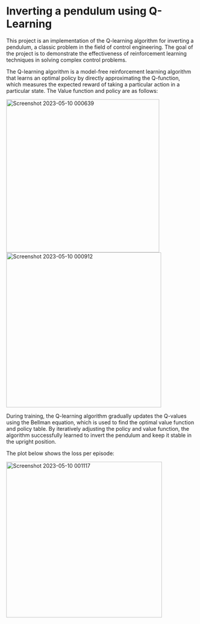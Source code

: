 # Inverting a pendulum using Q-Learning

This project is an implementation of the Q-learning algorithm for inverting a pendulum, a classic problem in the field of control engineering. The goal of the project is to demonstrate the effectiveness of reinforcement learning techniques in solving complex control problems.

The Q-learning algorithm is a model-free reinforcement learning algorithm that learns an optimal policy by directly approximating the Q-function, which measures the expected reward of taking a particular action in a particular state. The Value function and policy are as follows:

<img width="406" alt="Screenshot 2023-05-10 000639" src="https://github.com/AravindanVasudevan/Reinforcement-Learning/assets/57245944/29357c83-4777-4637-9921-d43eb5a8123b">

<img width="411" alt="Screenshot 2023-05-10 000912" src="https://github.com/AravindanVasudevan/Reinforcement-Learning/assets/57245944/6c1075d5-b3e6-4fad-bddb-56e5fe902e02">

During training, the Q-learning algorithm gradually updates the Q-values using the Bellman equation, which is used to find the optimal value function and policy table. By iteratively adjusting the policy and value function, the algorithm successfully learned to invert the pendulum and keep it stable in the upright position. 

The plot below shows the loss per episode:

<img width="413" alt="Screenshot 2023-05-10 001117" src="https://github.com/AravindanVasudevan/Reinforcement-Learning/assets/57245944/f40279b4-2c95-4010-b234-6173edbaf6f0">
